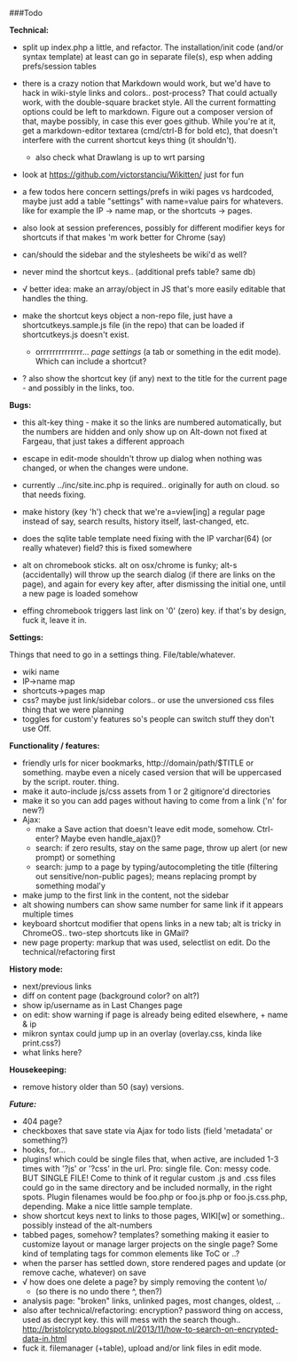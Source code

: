 ###Todo

**Technical:**

- split up index.php a little, and refactor. The installation/init code (and/or syntax template) at least can go in separate file(s), esp when adding prefs/session tables
- there is a crazy notion that Markdown would work, but we'd have to hack in wiki-style links and colors.. post-process? That could actually work, with the double-square bracket style. All the current formatting options could be left to markdown. Figure out a composer version of that, maybe possibly, in case this ever goes github. While you're at it, get a markdown-editor textarea (cmd/ctrl-B for bold etc), that doesn't interfere with the current shortcut keys thing (it shouldn't).
  - also check what Drawlang is up to wrt parsing
- look at https://github.com/victorstanciu/Wikitten/ just for fun
- a few todos here concern settings/prefs in wiki pages vs hardcoded, maybe just add a table "settings" with name=value pairs for whatevers. like for example the IP -> name map, or the shortcuts -> pages.
- also look at session preferences, possibly for different modifier keys for shortcuts if that makes 'm work better for Chrome (say)

- can/should the sidebar and the stylesheets be wiki'd as well?
- never mind the shortcut keys.. (additional prefs table? same db)

- √ better idea: make an array/object in JS that's more easily editable that handles the thing.
- make the shortcut keys object a non-repo file, just have a shortcutkeys.sample.js file (in the repo) that can be loaded if shortcutkeys.js doesn't exist.
  - orrrrrrrrrrrrrr... *page settings* (a tab or something in the edit mode). Which can include a shortcut?
- ? also show the shortcut key (if any) next to the title for the current page - and possibly in the links, too.


**Bugs:**

- this alt-key thing - make it so the links are numbered automatically, but the numbers are hidden and only show up on Alt-down not fixed at Fargeau, that just takes a different approach
- escape in edit-mode shouldn't throw up dialog when nothing was changed, or when the changes were undone.
- currently ../inc/site.inc.php is required.. originally for auth on cloud. so that needs fixing.
- make history (key 'h') check that we're a=view[ing] a regular page instead of say, search results, history itself, last-changed, etc.
- does the sqlite table template need fixing with the IP varchar(64) (or really whatever) field? this is fixed somewhere

- alt on chromebook sticks. alt on osx/chrome is funky; alt-s (accidentally) will throw up the search dialog (if there are links on the page), and again for every key after, after dismissing the initial one, until a new page is loaded somehow
- effing chromebook triggers last link on '0' (zero) key. if that's by design, fuck it, leave it in.


**Settings:**

Things that need to go in a settings thing. File/table/whatever.

- wiki name
- IP->name map
- shortcuts->pages map
- css? maybe just link/sidebar colors.. or use the unversioned css files thing that we were planning
- toggles for custom'y features so's people can switch stuff they don't use Off.


**Functionality / features:**

- friendly urls for nicer bookmarks, http://domain/path/$TITLE or something. maybe even a nicely cased version that will be uppercased by the script. router. thing.
- make it auto-include js/css assets from 1 or 2 gitignore'd directories
- make it so you can add pages without having to come from a link ('n' for new?)
- Ajax:
  - make a Save action that doesn't leave edit mode, somehow. Ctrl-enter? Maybe even handle_ajax()?
  - search: if zero results, stay on the same page, throw up alert (or new prompt) or something
  - search: jump to a page by typing/autocompleting the title (filtering out sensitive/non-public pages); means replacing prompt by something modal'y
- make <tab> jump to the first link in the content, not the sidebar
- alt showing numbers can show same number for same link if it appears multiple times
- keyboard shortcut modifier that opens links in a new tab; alt is tricky in ChromeOS.. two-step shortcuts like in GMail?
- new page property: markup that was used, selectlist on edit. Do the technical/refactoring first


**History mode:**

- next/previous links
- diff on content page (background color? on alt?)
- show ip/username as in Last Changes page
- on edit: show warning if page is already being edited elsewhere, + name & ip
- mikron syntax could jump up in an overlay (overlay.css, kinda like print.css?)
- what links here?


**Housekeeping:**

- remove history older than 50 (say) versions.


***Future:***

- 404 page?
- checkboxes that save state via Ajax for todo lists (field 'metadata' or something?)
- hooks, for...
- plugins! which could be single files that, when active, are included 1-3 times with '?js' or '?css' in the url. Pro: single file. Con: messy code. BUT SINGLE FILE! Come to think of it regular custom .js and .css files could go in the same directory and be included normally, in the right spots. Plugin filenames would be foo.php or foo.js.php or foo.js.css.php, depending. Make a nice little sample template.
- show shortcut keys next to links to those pages, WIKI[w] or something.. possibly instead of the alt-numbers
- tabbed pages, somehow? templates? something making it easier to customize layout or manage larger projects on the single page? Some kind of templating tags for common elements like ToC or ..?
- when the parser has settled down, store rendered pages and update (or remove cache, whatever) on save
- √ how does one delete a page? by simply removing the content \o/
  - (so there is no undo there ^, then?)
- analysis page: "broken" links, unlinked pages, most changes, oldest, ..
- also after technical/refactoring: encryption? password thing on access, used as decrypt key. this will mess with the search though.. http://bristolcrypto.blogspot.nl/2013/11/how-to-search-on-encrypted-data-in.html
- fuck it. filemanager (+table), upload and/or link files in edit mode.
